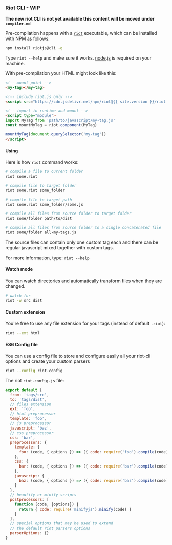 ### Riot CLI - WIP

**The new riot CLI is not yet available this content will be moved under `compiler.md`**

Pre-compilation happens with a [`riot`](https://github.com/riot/cli) executable, which can be installed with NPM as follows:

``` sh
npm install riotjs@cli -g
```

Type `riot --help` and make sure it works. [node.js](http://nodejs.org/) is required on your machine.

With pre-compilation your HTML might look like this:

``` html
<!-- mount point -->
<my-tag></my-tag>

<!-- include riot.js only -->
<script src="https://cdn.jsdelivr.net/npm/riot@{{ site.version }}/riot.min.js"></script>

<!-- import in runtime and mount -->
<script type="module">
import MyTag from 'path/to/javascript/my-tag.js'
const mountMyTag = riot.component(MyTag)

mountMyTag(document.querySelector('my-tag'))
</script>
```

#### Using

Here is how `riot` command works:

``` sh
# compile a file to current folder
riot some.riot

# compile file to target folder
riot some.riot some_folder

# compile file to target path
riot some.riot some_folder/some.js

# compile all files from source folder to target folder
riot some/folder path/to/dist

# compile all files from source folder to a single concatenated file
riot some/folder all-my-tags.js

```

The source files can contain only one custom tag each and there can be regular javascript mixed together with custom tags.

For more information, type: `riot --help`


#### Watch mode

You can watch directories and automatically transform files when they are changed.

``` sh
# watch for
riot -w src dist
```


#### Custom extension

You're free to use any file extension for your tags (instead of default `.riot`):

``` sh
riot --ext html
```

#### ES6 Config file

You can use a config file to store and configure easily all your riot-cli options and create your custom parsers

``` sh
riot --config riot.config
```

The riot `riot.config.js` file:

```js
export default {
  from: 'tags/src',
  to: 'tags/dist',
  // files extension
  ext: 'foo',
  // html preprocessor
  template: 'foo',
  // js preprocessor
  javascript: 'baz',
  // css preprocessor
  css: 'bar',
  preprocessors: {
    template: {
      foo: (code, { options }) => ({ code: require('foo').compile(code) })
    },
    css: {
      bar: (code, { options }) => ({ code: require('bar').compile(code) })
    },
    javascript: {
      baz: (code, { options }) => ({ code: require('baz').compile(code) })
    }
  },
  // beautify or minify scripts
  postprocessors: [
    function (code, {options}) {
      return { code: require('minifyjs').minify(code) }
    }
  ],
  // special options that may be used to extend
  // the default riot parsers options
  parserOptions: {}
}
```
